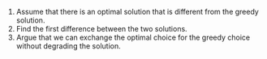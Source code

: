 1. Assume that there is an optimal solution that is different from the greedy solution.
2. Find the first difference between the two solutions.
3. Argue that we can exchange the optimal choice for the greedy choice without degrading
the solution.